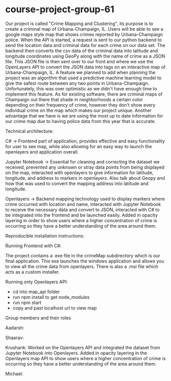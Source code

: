 # course-project-group-61

Our project is called "Crime Mapping and Clustering", its purpose is to create a criminal map of Urbana-Champaign, IL. Users will be able to see a google maps style map that shows crimes reported by Urbana-Champaign police. When the 
API is started, a request is sent to our python backend to send the location data and criminal data for each crime on our data set. The backend then converts the
csv data of the criminal data into latitude and longitude coordinates using GeoPy along with the name of crime as a JSON file. This JSON file is then sent over to our front end where we use the OpenLayers API to convert the JSON data into tags on an interactive map of Urbana-Champaign, IL. A feature we planned to add when planning the project was an algorithm that used a predictive machine learning model to give the safest route between any two points in Urbana-Champaign. Unfortunately, this was over optimistic as we didn't have enough time to implement this feature. As for existing software, there are criminal maps of Champaign out there that shade in neighborhoods a certain color depending on their frequency of crime, however they don't show every individual crime on the map which makes our project unique. Another advantage that we have is we are using the most up to date information for our crime map due to having police data from this year that is accurate.



Technical architecture:

C# -> Frontend part of application, provides effective and easy functionality for user to see map, while also allowing for an easy way to launch the openlayers and application overall.

Jupyter Notebook -> Essential for cleaning and correcting the dataset we received, prevented any unknown or stray data points from being displayed on the map, interacted with openlayers to give information for latitude, longitude, and address to markers in openlayers. Also talk about Geopy and how that was used to convert the mapping address into latitude and longitude.

Openlayers -> Backend mapping technology used to display markers where crime occurred with location and name, interacted with Jupyter Notebook to receive the necessary data and convert to JSON, interacted with C# to be integrated into the frontend and be launched easily. Added in opacity layering in order to show users where a higher concentration of crime is occurring so they have a better understanding of the area around them.


Reproducible installation instructions:

Running Frontend with C#:

The project contains a .exe file in the crimeMap subdirectory which is our final application. This exe launches the windows application and allows you to view all the crime data from openlayers. There is also a .msi file which acts as a custom installer.

Running only Openlayers API:

- cd into map_api folder
- run npm install to get node_modules
- run npm start
- copy and past localhost url to view map

Group members and their roles

Aadarsh:

Shaarav: 

Krushank: Worked on the Openlayers API and integrated the dataset from Jupyter Notebook into Openlayers. Added in opacity layering in the Openlayers map API to show users where a higher concentration of crime is occurring so they have a better understanding of the area around them.

Michael:




